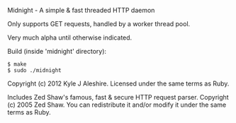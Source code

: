 Midnight - A simple & fast threaded HTTP daemon

Only supports GET requests, handled by a worker thread pool.

Very much alpha until otherwise indicated.

Build (inside 'midnight' directory):

    $ make
    $ sudo ./midnight

Copyright (c) 2012 Kyle J Aleshire.
Licensed under the same terms as Ruby.

Includes Zed Shaw's famous, fast & secure HTTP request parser. Copyright (c) 2005 Zed Shaw. You can redistribute it and/or modify it under the same terms as Ruby.